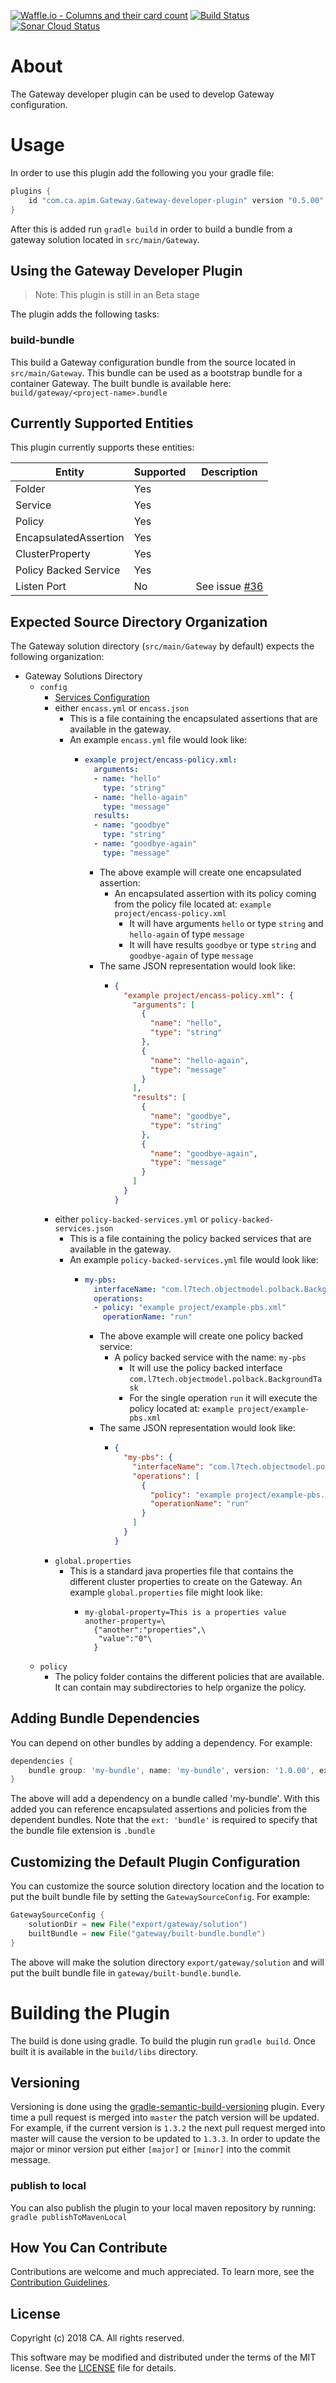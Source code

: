 [![Waffle.io - Columns and their card count](https://badge.waffle.io/ca-api-Gateway/Gateway-developer-plugin.svg?columns=all)](https://waffle.io/ca-api-Gateway/Gateway-developer-plugin)
[![Build Status](https://travis-ci.org/ca-api-gateway/gateway-developer-plugin.svg?branch=master)](https://travis-ci.org/ca-api-gateway/gateway-developer-plugin)
[![Sonar Cloud Status](https://sonarcloud.io/api/project_badges/measure?project=com.ca.apim.gateway%3Agateway-developer-plugin&metric=alert_status)](https://sonarcloud.io/dashboard?id=com.ca.apim.gateway%3Agateway-developer-plugin)

# About
The Gateway developer plugin can be used to develop Gateway configuration.

# Usage
In order to use this plugin add the following you your gradle file:

```groovy
plugins {
    id "com.ca.apim.Gateway.Gateway-developer-plugin" version "0.5.00"
}
```

After this is added run `gradle build` in order to build a bundle from a gateway solution located in `src/main/Gateway`.

## Using the Gateway Developer Plugin
> Note: This plugin is still in an Beta stage

The plugin adds the following tasks:

### build-bundle
This build a Gateway configuration bundle from the source located in `src/main/Gateway`. This bundle can be used as a bootstrap bundle for a container Gateway. The built bundle is available here: `build/gateway/<project-name>.bundle`

## Currently Supported Entities
This plugin currently supports these entities:

Entity | Supported | Description
--- | --- | ---
Folder | Yes | 
Service | Yes | 
Policy | Yes |
EncapsulatedAssertion | Yes |
ClusterProperty | Yes |
Policy Backed Service | Yes |
Listen Port | No | See issue [#36](https://github.com/ca-api-gateway/gateway-developer-plugin/issues/36)
 

## Expected Source Directory Organization
The Gateway solution directory (`src/main/Gateway` by default) expects the following organization:

* Gateway Solutions Directory
  * `config`
    * [Services Configuration](doc/services.md#services-configuration)
    * either `encass.yml` or `encass.json`
      * This is a file containing the encapsulated assertions that are available in the gateway.
      * An example `encass.yml` file would look like:
        * ```yaml
          example project/encass-policy.xml:
            arguments:
            - name: "hello"
              type: "string"
            - name: "hello-again"
              type: "message"
            results:
            - name: "goodbye"
              type: "string"
            - name: "goodbye-again"
              type: "message"
          ```
          * The above example will create one encapsulated assertion:
            * An encapsulated assertion with its policy coming from the policy file located at: `example project/encass-policy.xml`
              * It will have arguments `hello` or type `string` and `hello-again` of type `message`
              * It will have results `goodbye` or type `string` and `goodbye-again` of type `message`
          * The same JSON representation would look like:
            * ```json
              {
                "example project/encass-policy.xml": {
                  "arguments": [
                    {
                      "name": "hello",
                      "type": "string"
                    },
                    {
                      "name": "hello-again",
                      "type": "message"
                    }
                  ],
                  "results": [
                    {
                      "name": "goodbye",
                      "type": "string"
                    },
                    {
                      "name": "goodbye-again",
                      "type": "message"
                    }
                  ]
                }
              }
              ```
    * either `policy-backed-services.yml` or `policy-backed-services.json`
      * This is a file containing the policy backed services that are available in the gateway.
      * An example `policy-backed-services.yml` file would look like:
        * ```yaml
          my-pbs:
            interfaceName: "com.l7tech.objectmodel.polback.BackgroundTask"
            operations:
            - policy: "example project/example-pbs.xml"
              operationName: "run"
          ```
          * The above example will create one policy backed service:
            * A policy backed service with the name: `my-pbs`
              * It will use the policy backed interface `com.l7tech.objectmodel.polback.BackgroundTask`
              * For the single operation `run` it will execute the policy located at: `example project/example-pbs.xml`
          * The same JSON representation would look like:
            * ```json
              {
                "my-pbs": {
                  "interfaceName": "com.l7tech.objectmodel.polback.BackgroundTask",
                  "operations": [
                    {
                      "policy": "example project/example-pbs.xml",
                      "operationName": "run"
                    }
                  ]
                }
              }
              ```
    * `global.properties`
      * This is a standard java properties file that contains the different cluster properties to create on the Gateway. An example `global.properties` file might look like:
        * ```properties
          my-global-property=This is a properties value
          another-property=\
            {"another":"properties",\
             "value":"0"\
            }
          ```
  * `policy`
    * The policy folder contains the different policies that are available. It can contain may subdirectories to help organize the policy.

## Adding Bundle Dependencies
You can depend on other bundles by adding a dependency. For example:
```groovy
dependencies {
    bundle group: 'my-bundle', name: 'my-bundle', version: '1.0.00', ext: 'bundle'
}
```
The above will add a dependency on a bundle called 'my-bundle'. With this added you can reference encapsulated assertions and policies from the dependent bundles. 
Note that the `ext: 'bundle'` is required to specify that the bundle file extension is `.bundle` 

## Customizing the Default Plugin Configuration
You can customize the source solution directory location and the location to put the built bundle file by setting the `GatewaySourceConfig`. For example:
```groovy
GatewaySourceConfig {
    solutionDir = new File("export/gateway/solution")
    builtBundle = new File("gateway/built-bundle.bundle")
}
```
The above will make the solution directory `export/gateway/solution` and will put the built bundle file in `gateway/built-bundle.bundle`.

# Building the Plugin
The build is done using gradle. To build the plugin run ```gradle build```. Once built it is available in the `build/libs` directory. 

## Versioning
Versioning is done using the [gradle-semantic-build-versioning](https://github.com/vivin/gradle-semantic-build-versioning) plugin. 
Every time a pull request is merged into `master` the patch version will be updated. For example, if the current version is `1.3.2` the next pull request merged into master will cause the version to be updated to `1.3.3`.
In order to update the major or minor version put either `[major]` or `[minor]` into the commit message.

### publish to local
You can also publish the plugin to your local maven repository by running:
```gradle publishToMavenLocal```

## How You Can Contribute
Contributions are welcome and much appreciated. To learn more, see the [Contribution Guidelines][contributing].

## License

Copyright (c) 2018 CA. All rights reserved.

This software may be modified and distributed under the terms
of the MIT license. See the [LICENSE][license-link] file for details.


 [license-link]: /LICENSE
 [contributing]: /CONTRIBUTING.md
